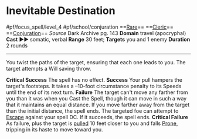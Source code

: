 # Inevitable Destination
#pf/focus_spell/level_4 #pf/school/conjuration 
==[Rare](../../../Traits/Rare.md)== ==[Cleric](../../../Traits/Cleric.md)== ==[Conjuration](../../../Traits/Conjuration.md)==
*Source* Dark Archive pg. 143
**Domain** travel (apocryphal)
**Cast** ►► somatic, verbal
**Range** 30 feet; **Targets** you and 1 enemy
**Duration** 2 rounds

---
You twist the paths of the target, ensuring that each one leads to you. The target attempts a Will saving throw.

**Critical Success** The spell has no effect.
**Success** Your pull hampers the target's footsteps. It takes a –10-foot circumstance penalty to its Speeds until the end of its next turn.
**Failure** The target can't move any farther from you than it was when you Cast the Spell, though it can move in such a way that it maintains an equal distance. If you move farther away from the target than the initial distance, the spell ends. The targeted foe can attempt to [Escape](../../../Actions/Escape.md) against your spell DC. If it succeeds, the spell ends.
**Critical Failure** As failure, plus the target is [pulled](../../../Rules/Forced%20Movement.md) 10 feet closer to you and falls [Prone](../../../Conditions/Prone.md), tripping in its haste to move toward you. 